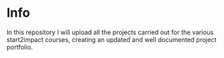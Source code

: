 # Info 

In this repository I will upload all the projects carried out for the various start2impact courses, creating an updated and well documented project portfolio.
